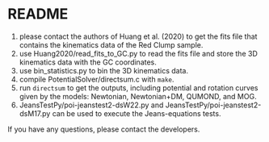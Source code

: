 # README
1. please contact the authors of Huang et al. (2020) to get the fits file that contains the kinematics data of the Red Clump sample.
2. use Huang2020/read_fits_to_GC.py to read the fits file and store the 3D kinematics data with the GC coordinates.
3. use bin_statistics.py to bin the 3D kinematics data.
4. compile PotentialSolver/directsum.c with `make`. 
5. run `directsum` to get the outputs, including potential and rotation curves given by the models: Newtonian, Newtonian+DM, QUMOND, and MOG.
6. JeansTestPy/poi-jeanstest2-dsW22.py and JeansTestPy/poi-jeanstest2-dsM17.py can be used to execute the Jeans-equations tests.

If you have any questions, please contact the developers.

